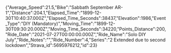 {"Average_Speed":21.5,"Bike":"Sabbath September AR-1","Distance":204.1,"Elapsed_Time":"1899-12-30T10:40:37.000Z","Elapsed_Time_Seconds":38437,"Elevation":1986,"Event_Type":"DIY (Mandatory)","Moving_Time":"1899-12-30T09:30:20.000Z","Moving_Time_Seconds":34220,"Points_Distance":200,"Ride_Date":"2021-07-27T00:00:00.000Z","Ride_Name":"Solo DIY July","Ride_Notes":"","Ride_Number":4,"Series":"2 Extended due to second lockdown","Strava_id":5695976212,"id":23}